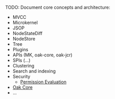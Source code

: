 <!--
   Licensed to the Apache Software Foundation (ASF) under one or more
   contributor license agreements.  See the NOTICE file distributed with
   this work for additional information regarding copyright ownership.
   The ASF licenses this file to You under the Apache License, Version 2.0
   (the "License"); you may not use this file except in compliance with
   the License.  You may obtain a copy of the License at

       http://www.apache.org/licenses/LICENSE-2.0

   Unless required by applicable law or agreed to in writing, software
   distributed under the License is distributed on an "AS IS" BASIS,
   WITHOUT WARRANTIES OR CONDITIONS OF ANY KIND, either express or implied.
   See the License for the specific language governing permissions and
   limitations under the License.
  -->

TODO: Document core concepts and architecture:

* MVCC
* Microkernel
* JSOP
* NodeStateDiff
* NodeStore
* Tree
* Plugins
* APIs (MK, oak-core, oak-jcr)
* SPIs (...)
* Clustering
* Search and indexing
* Security
    * [Permission Evaluation](security/permission_eval.html)
* [Oak Core](https://github.com/apache/jackrabbit-oak/blob/trunk/oak-core/README.md)
* ...
